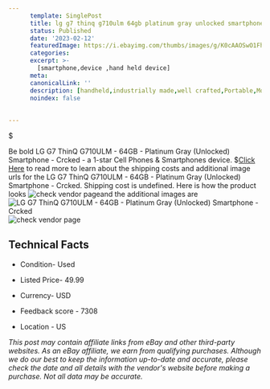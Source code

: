 ```yaml
---
      template: SinglePost
      title: lg g7 thinq g710ulm 64gb platinum gray unlocked smartphone crcked
      status: Published
      date: '2023-02-12'
      featuredImage: https://i.ebayimg.com/thumbs/images/g/K0cAAOSwO1Fh8Wkg/s-l225.jpg
      categories: 
      excerpt: >-
        [smartphone,device ,hand held device]
      meta:
      canonicalLink: ''
      description: [handheld,industrially made,well crafted,Portable,Mobile,Compact,Convenient,Lightweight,Maneuverable,Man-portable,Miniature,Carriable,Hand-held,Light,Holdable,Transportable,Mobile device,Pocket-sized,On-the-go,Wireless,Cordless,Compact size,Convenient size, smartphone,device ,hand held device]
      noindex: false
      
        
---
```

$

Be bold LG G7 ThinQ G710ULM - 64GB - Platinum Gray (Unlocked) Smartphone - Crcked - a 1-star Cell Phones & Smartphones device.
$[Click Here](https://www.ebay.com/itm/134006969690?hash=item1f3370155a%3Ag%3AK0cAAOSwO1Fh8Wkg&mkevt=1&mkcid=1&mkrid=711-53200-19255-0&campid=%253CePNCampaignId%253E&customid=%253CreferenceId%253E&toolid=10049) to read more to learn about the shipping costs and additional image urls for the LG G7 ThinQ G710ULM - 64GB - Platinum Gray (Unlocked) Smartphone - Crcked. Shipping cost is undefined. Here is how the product looks ![check vendor page](https://i.ebayimg.com/thumbs/images/g/K0cAAOSwO1Fh8Wkg/s-l225.jpg)and the additional images are![LG G7 ThinQ G710ULM - 64GB - Platinum Gray (Unlocked) Smartphone - Crcked](https://i.ebayimg.com/images/g/K0cAAOSwO1Fh8Wkg/s-l640.jpg)![check vendor page](https://origin-galleryplus.ebayimg.com/ws/web/134006969690_2_0_1/225x225.jpg,https://origin-galleryplus.ebayimg.com/ws/web/134006969690_3_0_1/225x225.jpg,https://origin-galleryplus.ebayimg.com/ws/web/134006969690_4_0_1/225x225.jpg,https://origin-galleryplus.ebayimg.com/ws/web/134006969690_5_0_1/225x225.jpg,https://origin-galleryplus.ebayimg.com/ws/web/134006969690_6_0_1/225x225.jpg,https://origin-galleryplus.ebayimg.com/ws/web/134006969690_7_0_1/225x225.jpg,https://origin-galleryplus.ebayimg.com/ws/web/134006969690_8_0_1/225x225.jpg,https://origin-galleryplus.ebayimg.com/ws/web/134006969690_9_0_1/225x225.jpg,https://origin-galleryplus.ebayimg.com/ws/web/134006969690_10_0_1/225x225.jpg,https://origin-galleryplus.ebayimg.com/ws/web/134006969690_11_0_1/225x225.jpg,https://origin-galleryplus.ebayimg.com/ws/web/134006969690_12_0_1/225x225.jpg)



 ## Technical Facts 



     
      

 - Condition- Used 


      

 - Listed Price- 49.99 


      

 - Currency- USD 


      

 - Feedback score - 7308 


      

 - Location - US 


      
      

 *_This post may contain affiliate links from eBay and other third-party websites. As an eBay affiliate, we earn from qualifying purchases. Although we do our best to keep the information up-to-date and accurate, please check the date and all details with the vendor's website before making a purchase. Not all data may be accurate._*







